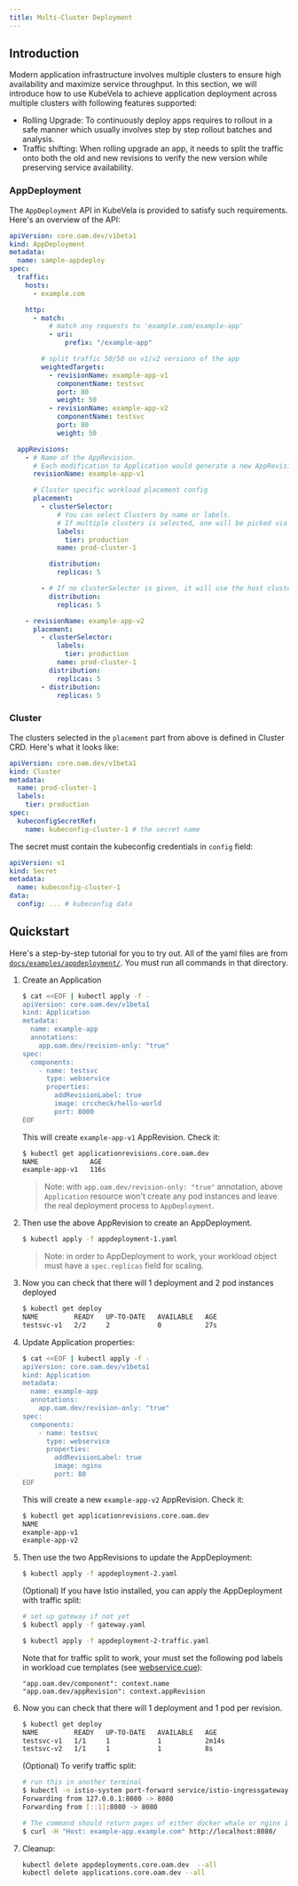 ```yaml
---
title: Multi-Cluster Deployment
---
```


## Introduction

Modern application infrastructure involves multiple clusters to ensure high availability and maximize service throughput. In this section, we will introduce how to use KubeVela to achieve application deployment across multiple clusters with following features supported:
- Rolling Upgrade: To continuously deploy apps requires to rollout in a safe manner which usually involves step by step rollout batches and analysis.
- Traffic shifting: When rolling upgrade an app, it needs to split the traffic onto both the old and new revisions to verify the new version while preserving service availability.

### AppDeployment

The `AppDeployment` API in KubeVela is provided to satisfy such requirements. Here's an overview of the API:

```yaml
apiVersion: core.oam.dev/v1beta1
kind: AppDeployment
metadata:
  name: sample-appdeploy
spec:
  traffic:
    hosts:
      - example.com

    http:
      - match:
          # match any requests to 'example.com/example-app'
          - uri:
              prefix: "/example-app"

        # split traffic 50/50 on v1/v2 versions of the app
        weightedTargets:
          - revisionName: example-app-v1
            componentName: testsvc
            port: 80
            weight: 50
          - revisionName: example-app-v2
            componentName: testsvc
            port: 80
            weight: 50

  appRevisions:
    - # Name of the AppRevision.
      # Each modification to Application would generate a new AppRevision.
      revisionName: example-app-v1

      # Cluster specific workload placement config
      placement:
        - clusterSelector:
            # You can select Clusters by name or labels.
            # If multiple clusters is selected, one will be picked via a unique hashing algorithm.
            labels:
              tier: production
            name: prod-cluster-1

          distribution:
            replicas: 5

        - # If no clusterSelector is given, it will use the host cluster in which this CR exists
          distribution:
            replicas: 5

    - revisionName: example-app-v2
      placement:
        - clusterSelector:
            labels:
              tier: production
            name: prod-cluster-1
          distribution:
            replicas: 5
        - distribution:
            replicas: 5
```

### Cluster

The clusters selected in the `placement` part from above is defined in Cluster CRD. Here's what it looks like:

```yaml
apiVersion: core.oam.dev/v1beta1
kind: Cluster
metadata:
  name: prod-cluster-1
  labels:
    tier: production
spec:
  kubeconfigSecretRef:
    name: kubeconfig-cluster-1 # the secret name
```

The secret must contain the kubeconfig credentials in `config` field:

```yaml
apiVersion: v1
kind: Secret
metadata:
  name: kubeconfig-cluster-1
data:
  config: ... # kubeconfig data
```

## Quickstart

Here's a step-by-step tutorial for you to try out. All of the yaml files are from [`docs/examples/appdeployment/`](https://github.com/oam-dev/kubevela/tree/master/docs/examples/appdeployment).
You must run all commands in that directory.

1. Create an Application

   ```bash
   $ cat <<EOF | kubectl apply -f -
   apiVersion: core.oam.dev/v1beta1
   kind: Application
   metadata:
     name: example-app
     annotations:
       app.oam.dev/revision-only: "true"
   spec:
     components:
       - name: testsvc
         type: webservice
         properties:
           addRevisionLabel: true
           image: crccheck/hello-world
           port: 8000
   EOF
   ```

   This will create `example-app-v1` AppRevision. Check it:

   ```bash
   $ kubectl get applicationrevisions.core.oam.dev
   NAME             AGE
   example-app-v1   116s
   ```

   > Note: with `app.oam.dev/revision-only: "true"` annotation, above `Application` resource won't create any pod instances and leave the real deployment process to `AppDeployment`.

1. Then use the above AppRevision to create an AppDeployment.

   ```bash
   $ kubectl apply -f appdeployment-1.yaml
   ```

   > Note: in order to AppDeployment to work, your workload object must have a `spec.replicas` field for scaling.

1. Now you can check that there will 1 deployment and 2 pod instances deployed

   ```bash
   $ kubectl get deploy
   NAME         READY   UP-TO-DATE   AVAILABLE   AGE
   testsvc-v1   2/2     2            0           27s
   ```

1. Update Application properties:

   ```bash
   $ cat <<EOF | kubectl apply -f -
   apiVersion: core.oam.dev/v1beta1
   kind: Application
   metadata:
     name: example-app
     annotations:
       app.oam.dev/revision-only: "true"
   spec:
     components:
       - name: testsvc
         type: webservice
         properties:
           addRevisionLabel: true
           image: nginx
           port: 80
   EOF
   ```

   This will create a new `example-app-v2` AppRevision. Check it:

   ```bash
   $ kubectl get applicationrevisions.core.oam.dev
   NAME
   example-app-v1
   example-app-v2
   ```

1. Then use the two AppRevisions to update the AppDeployment:

   ```bash
   $ kubectl apply -f appdeployment-2.yaml
   ```

   (Optional) If you have Istio installed, you can apply the AppDeployment with traffic split:

   ```bash
   # set up gateway if not yet
   $ kubectl apply -f gateway.yaml

   $ kubectl apply -f appdeployment-2-traffic.yaml
   ```

   Note that for traffic split to work, your must set the following pod labels in workload cue templates (see [webservice.cue](https://github.com/oam-dev/kubevela/blob/master/hack/vela-templates/cue/webservice.cue)):

   ```shell
   "app.oam.dev/component": context.name
   "app.oam.dev/appRevision": context.appRevision
   ```

1. Now you can check that there will 1 deployment and 1 pod per revision.

   ```bash
   $ kubectl get deploy
   NAME         READY   UP-TO-DATE   AVAILABLE   AGE
   testsvc-v1   1/1     1            1           2m14s
   testsvc-v2   1/1     1            1           8s
   ```

   (Optional) To verify traffic split:

   ```bash
   # run this in another terminal
   $ kubectl -n istio-system port-forward service/istio-ingressgateway 8080:80
   Forwarding from 127.0.0.1:8080 -> 8080
   Forwarding from [::1]:8080 -> 8080

   # The command should return pages of either docker whale or nginx in 50/50
   $ curl -H "Host: example-app.example.com" http://localhost:8080/
   ```

1. Cleanup:

   ```bash
   kubectl delete appdeployments.core.oam.dev  --all
   kubectl delete applications.core.oam.dev --all
   ```
